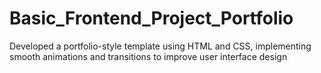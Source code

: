 # Basic_Frontend_Project_Portfolio
Developed a portfolio-style template using HTML and CSS, implementing smooth animations and transitions to improve user interface design
